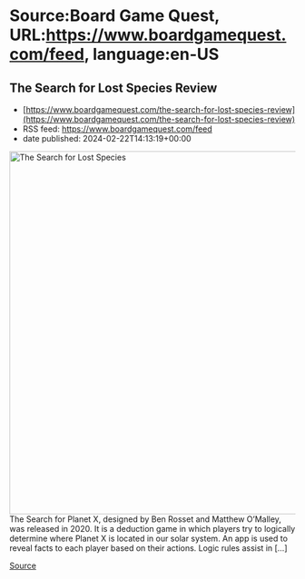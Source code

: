 # Source:Board Game Quest, URL:https://www.boardgamequest.com/feed, language:en-US

## The Search for Lost Species Review
 - [https://www.boardgamequest.com/the-search-for-lost-species-review](https://www.boardgamequest.com/the-search-for-lost-species-review)
 - RSS feed: https://www.boardgamequest.com/feed
 - date published: 2024-02-22T14:13:19+00:00

<img alt="The Search for Lost Species" class="webfeedsFeaturedVisual not-transparent wp-post-image" height="640" src="https://www.boardgamequest.com/wp-content/uploads/2024/02/Search-for-Lost-Species-1024x1024.webp" width="640" />The Search for Planet X, designed by Ben Rosset and Matthew O’Malley, was released in 2020. It is a deduction game in which players try to logically determine where Planet X is located in our solar system. An app is used to reveal facts to each player based on their actions. Logic rules assist in [&#8230;]
<p><a href="https://www.boardgamequest.com/the-search-for-lost-species-review/" rel="nofollow">Source</a></p>

